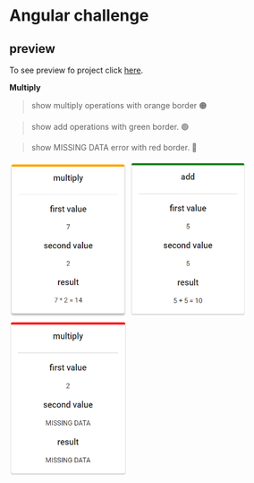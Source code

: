 # Angular challenge

## preview
 To see preview fo project click [here](https://s9.gifyu.com/images/preview.gif).

**Multiply**
> show multiply operations with orange border :orange_circle:

> show add operations with green border. :green_circle:

> show MISSING DATA error with red border. :red_circle:

<img height="280" src="./assets/multiply.PNG" width="210"/> <img height="280" src="./assets/add.PNG" width="210"/> <img height="280" src="./assets/missing.PNG" width="210"/>












